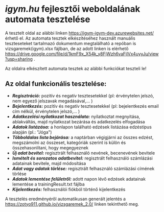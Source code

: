 # _igym.hu_ fejlesztői weboldalának automata tesztelése
A tesztelt oldal az alábbi linken https://igym-igym-dev.azurewebsites.net/ érhető el.
Az automata tesztek elkészítéséhez használt manuális teszteseteket tartalmazó dokumentum megtalálható a repóban is vizsgaremek(igym).xlsx fájlban, de az adott linken is elérhető https://drive.google.com/file/d/1kmF9x_X54k_y8FjWzh6vaFjlVx4uyyJu/view?usp=sharing .

Az oldalra elkészített automata tesztek az alábbi funkciókat teszteli le!

**Az oldal funkcionális tesztelése:**
- 
* **_Regisztráció:_** pozitív és negatív tesztesetekkel (pl: érvénytelen jelszó, nem egyező jelszavak megadásával,... )
* **_Bejelentkezés:_** pozitív és negatív tesztesetekkel (pl: bejelentkezés email cím nélkül, érvénytelen jelszó,... )
* **_Adatkezelési nyilatkozat használata:_** nyilatkoztat megnyitása, ablakváltás, majd nyilatkozat bezárása és adatkezelés elfogadása
* **_Adatok listázása:_** a honlapon található edzések listázása edzéstípus alapján (pl.: "Jóga")
* **_Többoldalas lista bejárása:_** a naptárban végigjárni az összes edzést, megszámolni az összeset, kategóriák szerint is külön és összehasonlítani, hogy megegyeznek
* **_Új adat bevitel:_** regisztrált felhasználó nevének, becenevének bevitele
* **_Ismételt és sorozatos adatbevitel:_** regisztrált felhasználó számlázási adatainak bevitele, majd módosítása
* **_Adat vagy adatok törlése:_** regisztrált felhasználó számlázási címének törlése
* **_Adatok lementése felületről:_** adott napon lévő edzések adatainak lementése a trainingResult.txt fájlba
* **_Kijelentkezés:_** felhasználói fiókból történő kijelentkezés

A tesztelés eredményéről automatikusan generált jelentés a https://zotyo911.github.io/vizsgaremek_2.0/ linken tekinthető meg.

